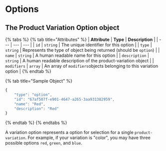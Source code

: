 # Options

## The Product Variation Option object

{% tabs %}
{% tab title="Attributes" %}
| **Attribute** | **Type** | **Description** |
| --- | --- | --- |
| `id` | `string` | The unique identifier for this option |
| `type` | `string` | Represents the type of object being returned \(should be `option`\) |
| `name` | `string` | A human readable name for this option |
| `description` | `string` | A human readable description of the product-variation object |
| `modifiers` | `array` | An array of `modifiers`objects belonging to this variation option |
{% endtab %}

{% tab title="Sample Object" %}
```javascript
{
    "type": "option",
    "id": "67af507f-e901-4647-a265-3aa931382959",
    "name": "Red",
    "description": "Red"
}
```
{% endtab %}
{% endtabs %}

A variation option represents a option for selection for a single `product-variation`. For example, if your variation is "color", you may have three possible options `red`, `green`, and `blue`.

